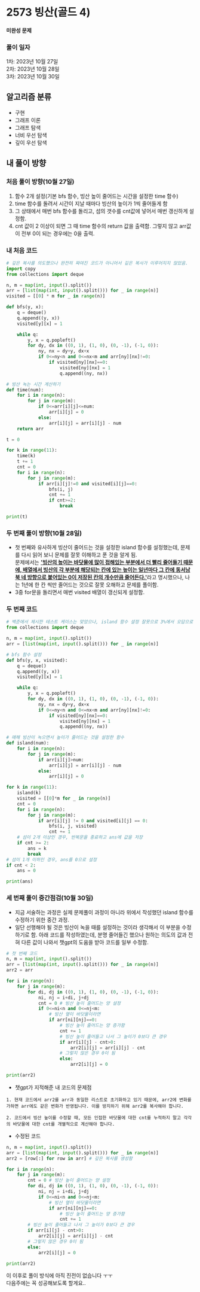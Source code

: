 # 2573 빙산(골드 4)
#### 미완성 문제
### 풀이 일자
1차: 2023년 10월 27일<br>2차: 2023년 10월 28일<br>3차: 2023년 10월 30일

## 알고리즘 분류
- 구현
- 그래프 이론
- 그래프 탐색
- 너비 우선 탐색
- 깊이 우선 탐색

## 내 풀이 방향
### 처음 풀이 방향(10월 27일)
1. 함수 2개 설정(기본 bfs 함수, 빙산 높이 줄어드는 시간을 설정한 time 함수)
2. time 함수를 돌려서 시간이 지날 때마다 빙산의 높이가 1씩 줄어들게 함
3. 그 상태에서 매번 bfs 함수를 돌리고, 섬의 갯수를 cnt값에 넣어서 매번 갱신하게 설정함.
4. cnt 값이 2 이상이 되면 그 때 time 함수의 return 값을 출력함. 그렇지 않고 arr값이 전부 0이 되는 경우에는 0을 출력.

### 내 처음 코드
```python
# 깊은 복사를 의도했으나 완전히 짜여진 코드가 아니어서 깊은 복사가 이루어지지 않았음.
import copy
from collections import deque

n, m = map(int, input().split())
arr = [list(map(int, input().split())) for _ in range(n)]
visited = [[0] * m for _ in range(n)]

def bfs(y, x):
    q = deque()
    q.append((y, x))
    visited[y][x] = 1

    while q:
        y, x = q.popleft()
        for dy, dx in ((0, 1), (1, 0), (0, -1), (-1, 0)):
            ny, nx = dy+y, dx+x
            if 0<=ny<n and 0<=nx<m and arr[ny][nx]!=0:
                if visited[ny][nx]==0:
                    visited[ny][nx] = 1
                    q.append((ny, nx))

# 빙산 녹는 시간 계산하기
def time(num):
    for i in range(n):
        for j in range(m):
            if 0<=arr[i][j]<=num:
                arr[i][j] = 0
            else:
                arr[i][j] = arr[i][j] - num
    return arr

t = 0

for k in range(11):
    time(k)
    t += 1
    cnt = 0
    for i in range(n):
        for j in range(m):
            if arr[i][j]!=0 and visited[i][j]==0:
                bfs(i, j)
                cnt += 1
                if cnt>=2:
                    break

print(t)
```

### 두 번째 풀이 방향(10월 28일)
- 첫 번째와 유사하게 빙산이 줄어드는 것을 설정한 island 함수를 설정했는데, 문제를 다시 읽어 보니 문제를 잘못 이해하고 푼 것을 알게 됨.<br> 문제에서는 <u><b>'빙산의 높이는 바닷물에 많이 접해있는 부분에서 더 빨리 줄어들기 때문에, 배열에서 빙산의 각 부분에 해당되는 칸에 있는 높이는 일년마다 그 칸에 동서남북 네 방향으로 붙어있는 0이 저장된 칸의 개수만큼 줄어든다.'</u></b>라고 명시했으나, 나는 1년에 한 칸 씩만 줄어드는 것으로 잘못 오해하고 문제를 풀이함.
- 3중 for문을 돌리면서 매번 visited 배열이 갱신되게 설정함.

### 두 번째 코드
```python
# 백준에서 제시한 테스트 케이스는 맞았으나, island 함수 설정 잘못으로 3%에서 오답으로 뜸.
from collections import deque

n, m = map(int, input().split())
arr = [list(map(int, input().split())) for _ in range(n)]

# bfs 함수 설정
def bfs(y, x, visited):
    q = deque()
    q.append((y, x))
    visited[y][x] = 1

    while q:
        y, x = q.popleft()
        for dy, dx in ((0, 1), (1, 0), (0, -1), (-1, 0)):
            ny, nx = dy+y, dx+x
            if 0<=ny<n and 0<=nx<m and arr[ny][nx]!=0:
                if visited[ny][nx]==0:
                    visited[ny][nx] = 1
                    q.append((ny, nx))

# 매해 빙산이 녹으면서 높이가 줄어드는 것을 설정한 함수
def island(num):
    for i in range(n):
        for j in range(m):
            if arr[i][j]>num:
                arr[i][j] = arr[i][j] - num
            else:
                arr[i][j] = 0

for k in range(11):
    island(k)
    visited = [[0]*m for _ in range(n)]
    cnt = 0
    for i in range(n):
        for j in range(m):
            if arr[i][j] != 0 and visited[i][j] == 0:
                bfs(i, j, visited)
                cnt += 1
    # 섬이 2개 이상인 경우, 반복문을 종료하고 ans에 값을 저장
    if cnt >= 2:
        ans = k
        break
# 섬이 1개 이하인 경우, ans를 0으로 설정
if cnt < 2:
    ans = 0

print(ans)
```

### 세 번째 풀이 중간점검(10월 30일)
- 지금 서술하는 과정은 실제 문제풀이 과정이 아니라 위에서 작성했던 island 함수를 수정하기 위한 중간 과정.
- 일단 선행해야 될 것은 빙산이 녹을 때를 설정하는 것이라 생각해서 이 부분을 수정하기로 함. 아래 코드를 작성하였는데, 분명 줄어들긴 했으나 원하는 의도의 값과 전혀 다른 값이 나와서 챗gpt의 도움을 받아 코드를 일부 수정함.
```python
# 첫 번째 코드
n, m = map(int, input().split())
arr = [list(map(int, input().split())) for _ in range(n)]
arr2 = arr

for i in range(n):
    for j in range(m):
        for di, dj in ((0, 1), (1, 0), (0, -1), (-1, 0)):
            ni, nj = i+di, j+dj
            cnt = 0 # 빙산 높이 줄어드는 양 설정
            if 0<=ni<n and 0<=nj<m:
                # 빙산 옆이 바닷물이라면
                if arr[ni][nj]==0:
                    # 빙산 높이 줄어드는 양 증가함
                    cnt += 1
                    # 빙산 높이 줄어들고 나서 그 높이가 0보다 큰 경우
                    if arr[i][j] - cnt>0:
                        arr2[i][j] = arr[i][j] - cnt
                    # 그렇지 않은 경우 0이 됨
                    else:
                        arr2[i][j] = 0

print(arr2)
```
- 챗gpt가 지적해준 내 코드의 문제점
```
1. 현재 코드에서 arr2를 arr과 동일한 리스트로 초기화하고 있기 때문에, arr2에 변화를 가하면 arr에도 같은 변화가 반영됩니다. 이를 방지하기 위해 arr2를 복사해야 합니다.

2. 코드에서 빙산 높이를 수정할 때, 모든 인접한 바닷물에 대한 cnt를 누적하지 말고 각각의 바닷물에 대한 cnt를 개별적으로 계산해야 합니다.
```
- 수정된 코드
```python
n, m = map(int, input().split())
arr = [list(map(int, input().split())) for _ in range(n)]
arr2 = [row[:] for row in arr] # 깊은 복사를 생성함

for i in range(n):
    for j in range(m):
        cnt = 0 # 빙산 높이 줄어드는 양 설정
        for di, dj in ((0, 1), (1, 0), (0, -1), (-1, 0)):
            ni, nj = i+di, j+dj
            if 0<=ni<n and 0<=nj<m:
                # 빙산 옆이 바닷물이라면
                if arr[ni][nj]==0:
                    # 빙산 높이 줄어드는 양 증가함
                    cnt += 1
        # 빙산 높이 줄어들고 나서 그 높이가 0보다 큰 경우
        if arr[i][j] - cnt>0:
            arr2[i][j] = arr[i][j] - cnt
        # 그렇지 않은 경우 0이 됨
        else:
            arr2[i][j] = 0

print(arr2)
```

이 이후로 풀이 방식에 아직 진전이 없습니다 ㅜㅜ<br>
다음주에는 꼭 성공해보도록 할게요..